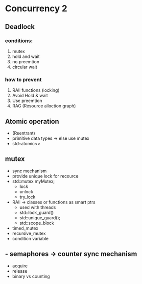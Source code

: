 # Concurrency 2

## Deadlock

### conditions:
1. mutex
2. hold and wait
3. no preemtion
4. circular wait

### how to prevent
1. RAII functions (locking)
2. Avoid Hold & wait
3. Use preemtion
4. RAG (Resource alloction graph)

## Atomic operation 
- (Reentrant) 
- primitive data types -> else use mutex
- std::atomic<>

## mutex
- sync mechanism
- provide unique lock for recource
- std::mutex myMutex;
    - lock
    - unlock
    - try_lock
- RAII -> classes or functions as smart ptrs
    - used with threads
    - std::lock_guard() 
    - std::unique_guard();
    - std::scope_block 
- timed_mutex
- recursive_mutex
- condition variable

## - semaphores -> counter sync mechanism
- acquire
- release
- binary vs counting


